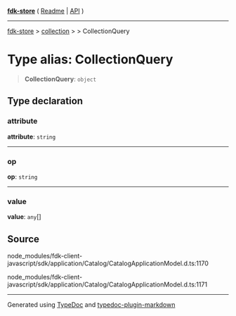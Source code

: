 [**fdk-store**](../../../README.md) ( [Readme](../../../README.md) \| [API](../../../API.md) )

---

[fdk-store](../../../API.md) > [collection](../../README.md) > [<internal>](../README.md) > CollectionQuery

# Type alias: CollectionQuery

> **CollectionQuery**: `object`

## Type declaration

### attribute

**attribute**: `string`

---

### op

**op**: `string`

---

### value

**value**: `any`[]

## Source

node_modules/fdk-client-javascript/sdk/application/Catalog/CatalogApplicationModel.d.ts:1170

node_modules/fdk-client-javascript/sdk/application/Catalog/CatalogApplicationModel.d.ts:1171

---

Generated using [TypeDoc](https://typedoc.org/) and [typedoc-plugin-markdown](https://www.npmjs.com/package/typedoc-plugin-markdown)

